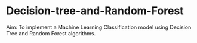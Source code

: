 # Decision-tree-and-Random-Forest
Aim: To implement a Machine Learning Classification model using Decision Tree and Random Forest algorithms.
